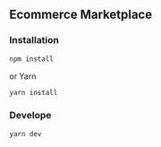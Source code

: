 ## Ecommerce Marketplace
### Installation
```bash
npm install
```
or Yarn
```bash
yarn install 
```
### Develope
```bash
yarn dev 
```
